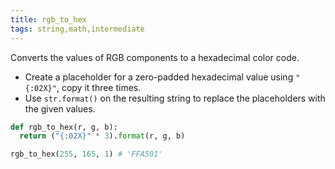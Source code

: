 ```yaml
---
title: rgb_to_hex
tags: string,math,intermediate
---
```


Converts the values of RGB components to a hexadecimal color code.

- Create a placeholder for a zero-padded hexadecimal value using `"{:02X}"`, copy it three times.
- Use `str.format()` on the resulting string to replace the placeholders with the given values.

```py
def rgb_to_hex(r, g, b):
  return ("{:02X}" * 3).format(r, g, b)
```

```py
rgb_to_hex(255, 165, 1) # 'FFA501'
```
